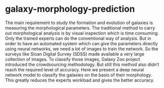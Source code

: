 # galaxy-morphology-prediction
The main requirement to study the formation and evolution of galaxies is measuring the morphological parameters.
The traditional method to carry out morphological analysis is by visual inspection which is time consuming.
Only the trained experts can do the conventional way of analysis.
But in order to have an automated system which can give the
parameters directly using neural networks, we need a lot of
images to train the network. So the surveys like Sloan Digital
Survey (SDSS) made available a very large collection of images.
To classify those images, Galaxy Zoo project introduced the
crowdsourcing methodology. But still this method also didn’t
reach the required level of accuracy. Here we present a deep
neural network model to classify the galaxies on the basis of
their morphology. This greatly reduces the experts workload
and gives the better accuracy.
